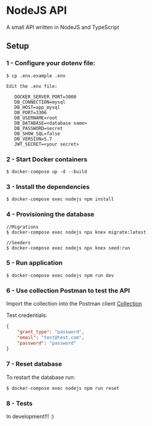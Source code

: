 # NodeJS API
A small API written in NodeJS and TypeScript


## Setup
### 1 - Configure your dotenv file:
```
$ cp .env.example .env

Edit the .env file:

   DOCKER_SERVER_PORT=3000
   DB_CONNECTION=mysql
   DB_HOST=app_mysql
   DB_PORT=3306
   DB_USERNAME=root
   DB_DATABASE=<database name>
   DB_PASSWORD=secret
   DB_SHOW_SQL=false
   DB_VERSION=5.7
   JWT_SECRET=<your secret>
```

### 2 - Start Docker containers
```
$ docker-compose up -d --build
```

### 3 - Install the dependencies
```
$ docker-compose exec nodejs npm install
```

### 4 - Provisioning the database
```
//Migrations
$ docker-compose exec nodejs npx knex migrate:latest

//Seeders
$ docker-compose exec nodejs npx knex seed:run
```

### 5 - Run application
```
$ docker-compose exec nodejs npm run dev
```

### 6 - Use collection Postman to test the API
Import the collection into the Postman client [Collection](https://www.getpostman.com/collections/36825d4962e67c5e9c8f)

Test credentials:
```json
{
    "grant_type": "password",
    "email": "test@test.com",
    "password": "password"
}
```

### 7 - Reset database
To restart the database run:
```
$ docker-compose exec nodejs npm run reset
```

### 8 - Tests
In development!!! :)
